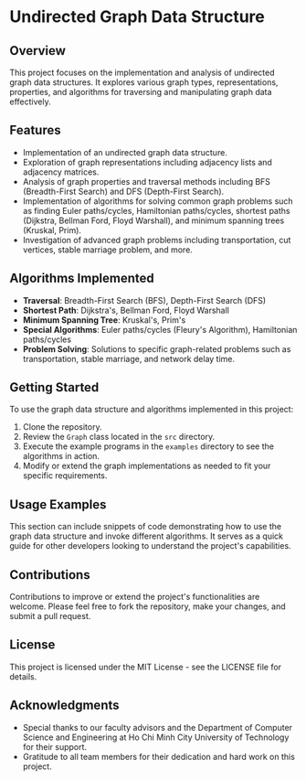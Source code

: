 # Undirected Graph Data Structure

## Overview
This project focuses on the implementation and analysis of undirected graph data structures. It explores various graph types, representations, properties, and algorithms for traversing and manipulating graph data effectively.

## Features
- Implementation of an undirected graph data structure.
- Exploration of graph representations including adjacency lists and adjacency matrices.
- Analysis of graph properties and traversal methods including BFS (Breadth-First Search) and DFS (Depth-First Search).
- Implementation of algorithms for solving common graph problems such as finding Euler paths/cycles, Hamiltonian paths/cycles, shortest paths (Dijkstra, Bellman Ford, Floyd Warshall), and minimum spanning trees (Kruskal, Prim).
- Investigation of advanced graph problems including transportation, cut vertices, stable marriage problem, and more.

## Algorithms Implemented
- **Traversal**: Breadth-First Search (BFS), Depth-First Search (DFS)
- **Shortest Path**: Dijkstra's, Bellman Ford, Floyd Warshall
- **Minimum Spanning Tree**: Kruskal's, Prim's
- **Special Algorithms**: Euler paths/cycles (Fleury's Algorithm), Hamiltonian paths/cycles
- **Problem Solving**: Solutions to specific graph-related problems such as transportation, stable marriage, and network delay time.

## Getting Started
To use the graph data structure and algorithms implemented in this project:
1. Clone the repository.
2. Review the `Graph` class located in the `src` directory.
3. Execute the example programs in the `examples` directory to see the algorithms in action.
4. Modify or extend the graph implementations as needed to fit your specific requirements.

## Usage Examples
This section can include snippets of code demonstrating how to use the graph data structure and invoke different algorithms. It serves as a quick guide for other developers looking to understand the project's capabilities.

## Contributions
Contributions to improve or extend the project's functionalities are welcome. Please feel free to fork the repository, make your changes, and submit a pull request.

## License
This project is licensed under the MIT License - see the LICENSE file for details.

## Acknowledgments
- Special thanks to our faculty advisors and the Department of Computer Science and Engineering at Ho Chi Minh City University of Technology for their support.
- Gratitude to all team members for their dedication and hard work on this project.


